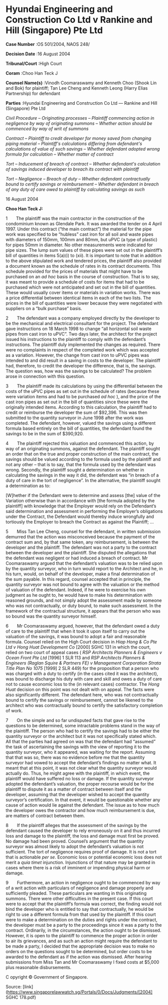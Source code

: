 # Hyundai Engineering and Construction Co Ltd v Rankine and Hill (Singapore) Pte Ltd 



**Case Number** :OS 501/2004, NAOS 248/ 

**Decision Date** :16 August 2004 

**Tribunal/Court** :High Court 

**Coram** :Choo Han Teck J 

**Counsel Name(s)** :Vinodh Coomaraswamy and Kenneth Choo (Shook Lin and Bok) for plaintiff; Tan Lee Cheng and Kenneth Leong (Harry Elias Partnership) for defendant 

**Parties** :Hyundai Engineering and Construction Co Ltd — Rankine and Hill (Singapore) Pte Ltd 

_Civil Procedure_ – _Originating processes_ – _Plaintiff commencing action in negligence by way of originating summons_ – _Whether action should be commenced by way of writ of summons_ 

_Contract_ – _Plaintiff to credit developer for money saved from changing piping material_ – _Plaintiff's calculations differing from defendant's calculations of value of such savings_ – _Whether defendant adopted wrong formula for calculation_ – _Whether matter of contract_ 

_Tort_ – _Inducement of breach of contract_ – _Whether defendant's calculation of savings induced developer to breach its contract with plaintiff_ 

_Tort_ – _Negligence_ – _Breach of duty_ – _Whether defendant contractually bound to certify savings or reimbursement_ – _Whether defendant in breach of any duty of care owed to plaintiff by calculating savings as such_ 

16 August 2004 

**Choo Han Teck J:** 

1       The plaintiff was the main contractor in the construction of the condominium known as Glendale Park. It was awarded the tender on 4 April 1997. Under this contract (“the main contract”) the material for the pipe work was specified to be “hubless” cast iron for all soil and waste pipes with diameters of 150mm, 100mm and 80mm, but uPVC (a type of plastic) for pipes 50mm in diameter. No other measurements were indicated for pipe sizes. The lump sum values of these pipes were set out in the plaintiff’s bill of quantities in items 5(a)(i) to (xii). It is important to note that in addition to the above stipulated work and tendered prices, the plaintiff also provided a document known as the schedule of rates in its contract documents. This schedule provided for the prices of materials that might have to be purchased on an _ad hoc_ basis in the course of construction. That is to say, it was meant to provide a schedule of costs for items that had to be purchased which were not anticipated and set out in the bill of quantities. These would usually cover items or materials in variation works. There was a price differential between identical items in each of the two lists. The prices in the bill of quantities were lower because they were negotiated with suppliers on a “bulk purchase” basis. 

2       The defendant was a company employed directly by the developer to be the mechanical and electrical consultant for the project. The defendant gave instructions on 18 March 1998 to change “all horizontal soil waste pipes from cast iron to uPVC”. Two days later, the architect for the project issued his instructions to the plaintiff to comply with the defendant’s instructions. The plaintiff duly implemented the changes as required. There were no complaints in respect of the completed work which was accepted as a variation. However, the change from cast iron to uPVC pipes was intended to and did result in a saving in costs to the developer. The plaintiff had, therefore, to credit the developer the difference, that is, the savings. The question was, how was the savings to be calculated? The problem arose in connection with this question. 


3       The plaintiff made its calculations by using the differential between the costs of the uPVC pipes as set out in the schedule of rates (because these were variation items and had to be purchased _ad hoc_ ), and the price of the cast iron pipes as set out in the bill of quantities since these were the originally intended items. According to this calculation, the plaintiff had to credit or reimburse the developer the sum of $92,396. This was then submitted to the quantity surveyor in June 1998 after the work was completed. The defendant, however, valued the savings using a different formula based entirely on the bill of quantities, the defendant found the savings to be in the sum of $390,920. 

4       The plaintiff rejected this valuation and commenced this action, by way of an originating summons, against the defendant. The plaintiff sought an order that on the true and proper construction of the main contract, the savings should be valued according to the formula used by the plaintiff and not any other – that is to say, that the formula used by the defendant was wrong. Secondly, the plaintiff sought a determination on whether in calculating the savings in the way it did, the defendant was “in breach of a duty of care in the tort of negligence”. In the alternative, the plaintiff sought a determination as to: 

 [W]hether if the Defendant were to determine and assess [the] value of the Variation otherwise than in accordance with [the formula adopted by the plaintiff] with knowledge that the Employer would rely on the Defendant’s said determination and assessment in performing the Employer’s obligations under the Contract, the Defendant would thereby induce wrongfully and tortiously the Employer to breach the Contract as against the Plaintiff; ... 

5       Miss Tan Lee Cheng, counsel for the defendant, in written submission demurred that the action was misconceived because the payment of the contract sum and, by that same token, any reimbursement, is between the developer and the plaintiff. The defendant was not a party to the contract between the developer and the plaintiff. She disputed the allegations that the defendant was negligent or had induced a breach of contract. Mr Coomaraswamy argued that the defendant’s valuation was to be relied upon by the quantity surveyor, who in turn would report to the Architect and he, in his turn, would, on behalf of the developer, make a final determination of the sum payable. In this regard, counsel accepted that in principle, the quantity surveyor was not bound to agree with the valuation or the method of valuation of the defendant. Indeed, if he were to exercise his own judgment as he ought to, he would have to make his determination with reasoned grounds, and not simply adopt the assessment made by someone who was not contractually, or duty bound, to make such assessment. In the framework of the contractual structure, it appears that the person who was so bound was the quantity surveyor himself. 

6       Mr Coomaraswamy argued, however, that the defendant owed a duty of care to the plaintiff that when it took it upon itself to carry out the valuation of the savings, it was bound to adopt a fair and reasonable formula. Counsel relied on the High Court decision in _Hiap Hong & Co Pte Ltd v Hong Huat Development Co_ [2000] SGHC 131 in which the court, relied on two court of appeal cases ( _RSP Architects Planners & Engineers v Ocean Front Pte Ltd_ [1996] 1 SLR 113 and _RSP Architects Planners & Engineers (Raglan Squire & Partners FE) v Management Corporation Strata Title Plan No 1075_ [1999] 2 SLR 449) for the proposition that a person who was charged with a duty to certify (in the cases cited it was the architect), was bound to discharge his duty with care and skill and owes a duty of care not to cause economic loss to the (in relevant cases) contractor. The _Hong Huat_ decision on this point was not dealt with on appeal. The facts were also significantly different. The defendant here, who was not contractually bound to certify the savings or reimbursement, cannot be likened to the architect who was contractually bound to certify the satisfactory completion of work. 


7       On the simple and so far undisputed facts that gave rise to the questions to be determined, some intractable problems stand in the way of the plaintiff. The person who had to certify the savings had to be either the quantity surveyor or the architect but it was not specifically stated which. All that the parties had agreed on was that the defendant had “assumed” the task of ascertaining the savings with the view of reporting it to the quantity surveyor, who it appeared, was waiting for the report. Assuming that that was so, there was no evidence before me that the quantity surveyor had vowed to accept the defendant’s findings no matter what. It meant that at this point, it was not clear what the quantity surveyor would actually do. Thus, he might agree with the plaintiff, in which event, the plaintiff would have suffered no loss or damage. If the quantity surveyor adopted the defendant’s valuation, the proper recourse would be for the plaintiff to dispute it as a matter of contract between itself and the developer, assuming that the developer wished to accept the quantity surveyor’s certification. In that event, it would be questionable whether any cause of action would lie against the defendant. The issue as to how much the developer owes the contractor and how much reimbursement is due, are matters of contract between them. 

8       If the plaintiff alleges that the assessment of the savings by the defendant caused the developer to rely erroneously on it and thus incurred loss and damage to the plaintiff, the loss and damage must first be proved. No damage had been proved. Counsel’s argument that the quantity surveyor was almost likely to adopt the defendant’s valuation is not sufficient. The tort of negligence requires proof of damage. It is not a tort that is actionable _per se_. Economic loss or potential economic loss does not merit a _quia timet_ injunction. Injunctions of that nature may be granted in cases where there is a risk of imminent or impending physical harm or damage. 

9       Furthermore, an action in negligence ought to be commenced by way of a writ action with particulars of negligence and damage properly and sufficiently pleaded. These particulars are wanting in this originating summons. There were other difficulties in the present case. If this court were to accept that the plaintiff’s formula was correct, the finding would not bind the developer who is entitled to say that contractually, he would be right to use a different formula from that used by the plaintiff. If this court were to make a determination on the duties and rights under the contract, the developer must be a party to the proceedings since it was a party to the contract. Ordinarily, in the circumstances, the action ought to be dismissed. However, it is open to the plaintiff to commence the proper action in order to air its grievances, and as such an action might require the defendant to be made a party, I decided that the appropriate decision was to make no orders on the questions sought to be determined, but order costs to be awarded to the defendant as if the action was dismissed. After hearing submissions from Miss Tan and Mr Coomaraswamy I fixed costs at $5,000 plus reasonable disbursements. 

 C opyright © Government of Singapore. 


Source: [link](https://www.singaporelawwatch.sg/Portals/0/Docs/Judgments/[2004] SGHC 178.pdf)

